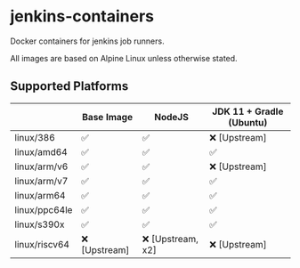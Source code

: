 # jenkins-containers
Docker containers for jenkins job runners.

All images are based on Alpine Linux unless otherwise stated.

## Supported Platforms

|  | Base Image | NodeJS | JDK 11 + Gradle (Ubuntu) |
|------------|------------|------------|------------|
| linux/386 | :white_check_mark: | :white_check_mark: | :x: [Upstream]
| linux/amd64 | :white_check_mark: | :white_check_mark: | :white_check_mark: |
| linux/arm/v6 | :white_check_mark: | :white_check_mark: | :x: [Upstream] |
| linux/arm/v7 | :white_check_mark: | :white_check_mark: | :white_check_mark: |
| linux/arm64 | :white_check_mark: | :white_check_mark: | :white_check_mark: |
| linux/ppc64le | :white_check_mark: | :white_check_mark: | :white_check_mark: |
| linux/s390x | :white_check_mark: | :white_check_mark: | :white_check_mark:
| linux/riscv64 | :x: [Upstream] | :x: [Upstream, x2] | :x: [Upstream]
